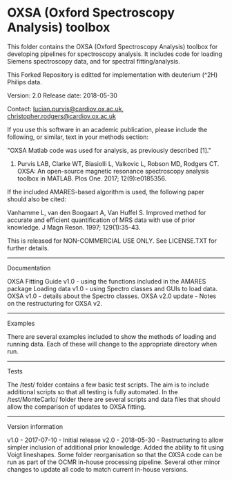 # OXSA (Oxford Spectroscopy Analysis) toolbox
This folder contains the OXSA (Oxford Spectroscopy Analysis) toolbox for developing pipelines for spectroscopy analysis. It includes code for loading Siemens spectroscopy data, and for spectral fitting/analysis.

This Forked Repository is editted for implementation with deuterium (^2H) Philips data.

Version: 2.0
Release date: 2018-05-30

Contact: lucian.purvis@cardiov.ox.ac.uk, christopher.rodgers@cardiov.ox.ac.uk

If you use this software in an academic publication, please include the following, or similar, text in your methods section:

"OXSA Matlab code was used for analysis, as previously described [1]."

1.	Purvis LAB, Clarke WT, Biasiolli L, Valkovic L, Robson MD, Rodgers CT. OXSA: An open-source magnetic resonance spectroscopy analysis toolbox in MATLAB. Plos One. 2017; 12(9):e0185356.

If the included AMARES-based algorithm is used, the following paper should also be cited:

Vanhamme L, van den Boogaart A, Van Huffel S. Improved method for accurate and efficient quantification of MRS data with use of prior knowledge. J Magn Reson. 1997; 129(1):35-43.

This is released for NON-COMMERCIAL USE ONLY. See LICENSE.TXT for further details.

***
Documentation

OXSA Fitting Guide v1.0 - using the functions included in the AMARES package
Loading data v1.0 - using Spectro classes and GUIs to load data.
OXSA v1.0 - details about the Spectro classes.
OXSA v2.0 update - Notes on the restructuring for OXSA v2.

***
Examples

There are several examples included to show the methods of loading and running data. 
Each of these will change to the appropriate directory when run.

***
Tests

The /test/ folder contains a few basic test scripts. The aim is to include additional scripts so that all testing is fully automated.
In the /test/MonteCarlo/ folder there are several scripts and data files that should allow the comparison of updates to OXSA fitting.

***
Version information

v1.0 - 2017-07-10 - Initial release
v2.0 - 2018-05-30 - Restructuring to allow simpler inclusion of additional prior knowledge. Added the ability to fit using Voigt lineshapes.
					Some folder reorganisation so that the OXSA code can be run as part of the OCMR in-house processing pipeline. Several other
					minor changes to update all code to match current in-house versions.

